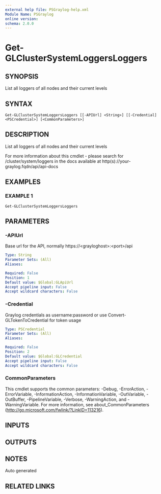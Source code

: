 ```yaml
---
external help file: PSGraylog-help.xml
Module Name: PSGraylog
online version:
schema: 2.0.0
---
```


# Get-GLClusterSystemLoggersLoggers

## SYNOPSIS
List all loggers of all nodes and their current levels

## SYNTAX

```
Get-GLClusterSystemLoggersLoggers [[-APIUrl] <String>] [[-Credential] <PSCredential>] [<CommonParameters>]
```

## DESCRIPTION
List all loggers of all nodes and their current levels


For more information about this cmdlet - please search for /cluster/system/loggers in the docs available at http(s)://your-graylog.fqdn/api/api-docs

## EXAMPLES

### EXAMPLE 1
```
Get-GLClusterSystemLoggersLoggers
```

## PARAMETERS

### -APIUrl
Base url for the API, normally https://\<grayloghost\>:\<port\>/api

```yaml
Type: String
Parameter Sets: (All)
Aliases:

Required: False
Position: 1
Default value: $Global:GLApiUrl
Accept pipeline input: False
Accept wildcard characters: False
```

### -Credential
Graylog credentials as username:password or use Convert-GLTokenToCredential for token usage

```yaml
Type: PSCredential
Parameter Sets: (All)
Aliases:

Required: False
Position: 2
Default value: $Global:GLCredential
Accept pipeline input: False
Accept wildcard characters: False
```

### CommonParameters
This cmdlet supports the common parameters: -Debug, -ErrorAction, -ErrorVariable, -InformationAction, -InformationVariable, -OutVariable, -OutBuffer, -PipelineVariable, -Verbose, -WarningAction, and -WarningVariable. For more information, see about_CommonParameters (http://go.microsoft.com/fwlink/?LinkID=113216).

## INPUTS

## OUTPUTS

## NOTES
Auto generated

## RELATED LINKS
